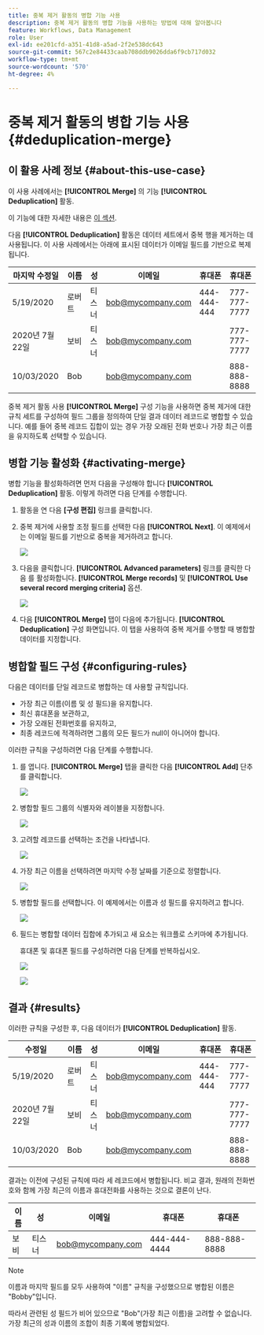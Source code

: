 ```yaml
---
title: 중복 제거 활동의 병합 기능 사용
description: 중복 제거 활동의 병합 기능을 사용하는 방법에 대해 알아봅니다
feature: Workflows, Data Management
role: User
exl-id: ee201cfd-a351-41d8-a5ad-2f2e538dc643
source-git-commit: 567c2e84433caab708ddb9026dda6f9cb717d032
workflow-type: tm+mt
source-wordcount: '570'
ht-degree: 4%

---
```


# 중복 제거 활동의 병합 기능 사용 {#deduplication-merge}



## 이 활용 사례 정보 {#about-this-use-case}

이 사용 사례에서는 **[!UICONTROL Merge]** 의 기능 **[!UICONTROL Deduplication]** 활동.

이 기능에 대한 자세한 내용은 [이 섹션](deduplication.md#merging-fields-into-single-record).

다음 **[!UICONTROL Deduplication]** 활동은 데이터 세트에서 중복 행을 제거하는 데 사용됩니다. 이 사용 사례에서는 아래에 표시된 데이터가 이메일 필드를 기반으로 복제됩니다.

| 마지막 수정일 | 이름 | 성 | 이메일 | 휴대폰 | 휴대폰 |
|-----|------------|-----------|-------|--------------|------|
| 5/19/2020 | 로버트 | 티스너 | bob@mycompany.com | 444-444-444 | 777-777-7777 |
| 2020년 7월 22일 | 보비 | 티스너 | bob@mycompany.com | | 777-777-7777 |
| 10/03/2020 | Bob |  | bob@mycompany.com | | 888-888-8888 |

중복 제거 활동 사용 **[!UICONTROL Merge]** 구성 기능을 사용하면 중복 제거에 대한 규칙 세트를 구성하여 필드 그룹을 정의하여 단일 결과 데이터 레코드로 병합할 수 있습니다. 예를 들어 중복 레코드 집합이 있는 경우 가장 오래된 전화 번호나 가장 최근 이름을 유지하도록 선택할 수 있습니다.

## 병합 기능 활성화 {#activating-merge}


병합 기능을 활성화하려면 먼저 다음을 구성해야 합니다 **[!UICONTROL Deduplication]** 활동. 이렇게 하려면 다음 단계를 수행합니다.

1. 활동을 연 다음 **[구성 편집]** 링크를 클릭합니다.

1. 중복 제거에 사용할 조정 필드를 선택한 다음 **[!UICONTROL Next]**. 이 예제에서는 이메일 필드를 기반으로 중복을 제거하려고 합니다.

   ![](assets/uc_merge_edit.png)

1. 다음을 클릭합니다. **[!UICONTROL Advanced parameters]** 링크를 클릭한 다음 를 활성화합니다. **[!UICONTROL Merge records]** 및 **[!UICONTROL Use several record merging criteria]** 옵션.

   ![](assets/uc_merge_advanced_parameters.png)

1. 다음 **[!UICONTROL Merge]** 탭이 다음에 추가됩니다. **[!UICONTROL Deduplication]** 구성 화면입니다. 이 탭을 사용하여 중복 제거를 수행할 때 병합할 데이터를 지정합니다.

## 병합할 필드 구성 {#configuring-rules}

다음은 데이터를 단일 레코드로 병합하는 데 사용할 규칙입니다.

* 가장 최근 이름(이름 및 성 필드)을 유지합니다.
* 최신 휴대폰을 보관하고,
* 가장 오래된 전화번호를 유지하고,
* 최종 레코드에 적격하려면 그룹의 모든 필드가 null이 아니어야 합니다.

이러한 규칙을 구성하려면 다음 단계를 수행합니다.

1. 를 엽니다. **[!UICONTROL Merge]** 탭을 클릭한 다음 **[!UICONTROL Add]** 단추를 클릭합니다.

   ![](assets/uc_merge_add.png)

1. 병합할 필드 그룹의 식별자와 레이블을 지정합니다.

   ![](assets/uc_merge_identifier.png)

1. 고려할 레코드를 선택하는 조건을 나타냅니다.

   ![](assets/uc_merge_filter.png)

1. 가장 최근 이름을 선택하려면 마지막 수정 날짜를 기준으로 정렬합니다.

   ![](assets/uc_merge_sort.png)

1. 병합할 필드를 선택합니다. 이 예제에서는 이름과 성 필드를 유지하려고 합니다.

   ![](assets/uc_merge_keep.png)

1. 필드는 병합할 데이터 집합에 추가되고 새 요소는 워크플로 스키마에 추가됩니다.

   휴대폰 및 휴대폰 필드를 구성하려면 다음 단계를 반복하십시오.

   ![](assets/dedup8.png)

   ![](assets/dedup9.png)

## 결과 {#results}

이러한 규칙을 구성한 후, 다음 데이터가 **[!UICONTROL Deduplication]** 활동.

| 수정일 | 이름 | 성 | 이메일 | 휴대폰 | 휴대폰 |
|-----|------------|-----------|-------|--------------|------|
| 5/19/2020 | 로버트 | 티스너 | bob@mycompany.com | 444-444-444 | 777-777-7777 |
| 2020년 7월 22일 | 보비 | 티스너 | bob@mycompany.com | | 777-777-7777 |
| 10/03/2020 | Bob |  | bob@mycompany.com | | 888-888-8888 |

결과는 이전에 구성된 규칙에 따라 세 레코드에서 병합됩니다. 비교 결과, 원래의 전화번호와 함께 가장 최근의 이름과 휴대전화를 사용하는 것으로 결론이 난다.

| 이름 | 성 | 이메일 | 휴대폰 | 휴대폰 |
|------------|-----------|-------|--------------|------|
| 보비 | 티스너 | bob@mycompany.com | 444-444-4444 | 888-888-8888 |

>[!NOTE]
>
> 이름과 마지막 필드를 모두 사용하여 &quot;이름&quot; 규칙을 구성했으므로 병합된 이름은 &quot;Bobby&quot;입니다.
>
>따라서 관련된 성 필드가 비어 있으므로 &quot;Bob&quot;(가장 최근 이름)을 고려할 수 없습니다. 가장 최근의 성과 이름의 조합이 최종 기록에 병합되었다.
